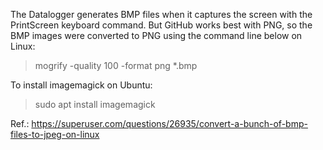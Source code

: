 
The Datalogger generates BMP files when it captures the screen with the PrintScreen keyboard command. But GitHub works best with PNG, so the BMP images were converted to PNG using the command line below on Linux:

>mogrify -quality 100 -format png *.bmp

To install imagemagick on Ubuntu:
>sudo apt install imagemagick

Ref.: https://superuser.com/questions/26935/convert-a-bunch-of-bmp-files-to-jpeg-on-linux
